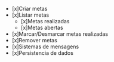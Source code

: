 - [x]Criar metas
- [x]Listar metas
    - [x]Metas realizadas
    - [x]Metas abertas
- [x]Marcar/Desmarcar metas realizadas
- [x]Remover metas
- [x]Sistemas de mensagens
- [x]Persistencia de dados